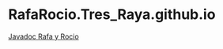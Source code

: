 # RafaRocio.Tres_Raya.github.io

<a href="https://rafaelruizfer.github.io/RafaRocio.Tres_Raya.github.io/TresRaya/package-summary.html">Javadoc Rafa y Rocio</a>
